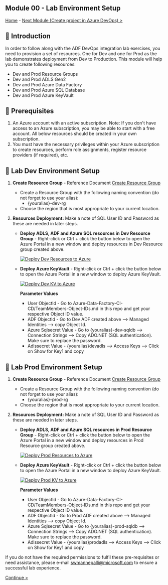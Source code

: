 **Module 00 - Lab Environment Setup**
------------------------------------------------------------------------------------------------------------------------------------------------------------------
 [Home](https://github.com/swmannepalli/Azure-Data-Factory-CI-CD) -  [Next Module (Create project in Azure DevOps) >](module01.md)

**📢 Introduction**
------------------------------------------------------------------------------------------------------------------------------------------------------------------

In order to follow along with the ADF DevOps integration lab exercises, you need to provision a set of resources. One for Dev and one for Prod as the lab demonstrates deployment from Dev to Production. This module will help you to create following resources: <br />
 	
+ Dev and Prod Resource Groups
+ Dev and Prod ADLS Gen2
+ Dev and Prod Azure Data Factory
+ Dev and Prod Azure SQL Database
+ Dev and Prod Azure KeyVault

🤔 Prerequisites
-----------------------------------------------------------------------------------------------------------------------------------------------------------------
1. An Azure account with an active subscription. Note: If you don't have access to an Azure subscription, you may be able to start with a free account. All below resources should be created in your own subscription.
2. You must have the necessary privileges within your Azure subscription to create resources, perform role assignments, register resource providers (if required), etc.
	
🧪 **Lab Dev Environment Setup**
-----------------------------------------------------------------------------------------------------------------------------------------------------------------

1. **Create Resource Group** - Reference Document [Create Resource Group](https://learn.microsoft.com/en-us/azure/azure-resource-manager/management/manage-resource-groups-portal#create-resource-groups) <br />

	* Create a Resource Group with the following naming convention (do not forget to use your alias):<br />
		 + {youralias}-dev-rg  <br />
	* Choose the region that is most appropriate to your current location.
	
2. **Resources Deployment:**  Make a note of SQL User ID and Password as these are needed in later steps.

	+ **Deploy ADLS, ADF and Azure SQL resources in Dev Resource Group** -  Right-click or Ctrl + click the button below to open the Azure Portal in a new window and deploy resources in Dev Resource group created above. <br />	
	
		[![Deploy Dev Resources to Azure](https://aka.ms/deploytoazurebutton)](https://portal.azure.com/#create/Microsoft.Template/uri/https%3A%2F%2Fraw.githubusercontent.com%2Fswmannepalli%2FAzure-Data-Factory-CI-CD%2Fmain%2FARMTemplates%2FDev%2FMainARMTemplate.json)
		
	+ **Deploy Azure KeyVault**  - Right-click or Ctrl + click the button below to open the Azure Portal in a new window to deploy Azure KeyVault. <br />
	
		[![Deploy Dev KV to Azure](https://aka.ms/deploytoazurebutton)](https://portal.azure.com/#create/Microsoft.Template/uri/https%3A%2F%2Fraw.githubusercontent.com%2Fswmannepalli%2FAzure-Data-Factory-CI-CD%2Fmain%2FARMTemplates%2FDev%2FAzurekeyvault.json)
		
	  **Parameter Values**  <br />
		- User ObjectId - Go to Azure-Data-Factory-CI-CD/TeamMembers-Object-IDs.md in this repo and get your respective Object ID value.
		- ADF ObjectId - Go to Dev ADF created above --> Managed Identities --> copy Object Id.
		- Azure Sqlsecret Value - Go to {youralias}-dev-sqldb --> Connection Strings --> Copy ADO.NET (SQL authentication). Make sure to replace the  password.
		- Adlssecret Value - {youralias}devadls --> Access Keys --> Click on Show for Key1 and copy    	

🧪 **Lab Prod Environment Setup**
-----------------------------------------------------------------------------------------------------------------------------------------------------------------
1. **Create Resource Group** - Reference Document [Create Resource Group](https://learn.microsoft.com/en-us/azure/azure-resource-manager/management/manage-resource-groups-portal#create-resource-groups) <br />

	* Create a Resource Group with the following naming convention (do not forget to use your alias):<br />
		 + {youralias}-prod-rg  <br />
	* Choose the region that is most appropriate to your current location. <br />
2. **Resources Deployment:**  Make a note of SQL User ID and Password as these are needed in later steps.

	 + **Deploy ADLS, ADF and Azure SQL resources in Prod Resource Group** - Right-click or Ctrl + click the button below to open the Azure Portal in a new window and deploy resources in Prod Resource group created above. <br />	

		[![Deploy Prod Resources to Azure](https://aka.ms/deploytoazurebutton)](https://portal.azure.com/#create/Microsoft.Template/uri/https%3A%2F%2Fraw.githubusercontent.com%2Fswmannepalli%2FAzure-Data-Factory-CI-CD%2Fmain%2FARMTemplates%2FProd%2FMainARMTemplate.json)
		
	+ **Deploy Azure KeyVault** - Right-click or Ctrl + click the button below to open the Azure Portal in a new window to deploy Azure KeyVault. <br />
	
		[![Deploy Prod KV to Azure](https://aka.ms/deploytoazurebutton)](https://portal.azure.com/#create/Microsoft.Template/uri/https%3A%2F%2Fraw.githubusercontent.com%2Fswmannepalli%2FAzure-Data-Factory-CI-CD%2Fmain%2FARMTemplates%2FProd%2FAzurekeyvault.json)
	
	  **Parameter Values**  <br />
		- User ObjectId - Go to Azure-Data-Factory-CI-CD/TeamMembers-Object-IDs.md in this repo and get your respective Object ID value.
		- ADF ObjectId - Go to Prod ADF created above --> Managed Identities --> copy Object Id.
		- Azure Sqlsecret Value - Go to {youralias}-prod-sqldb --> Connection Strings --> Copy ADO.NET (SQL authentication). Make sure to replace the  password.
		-  Adlssecret Value - {youralias}prodadls --> Access Keys --> Click on Show for Key1 and copy
	
		
	
If you do not have the required permissions to fulfil these pre-requisites or need assistance, please e-mail swmannepalli@microsoft.com to ensure a successful lab experience.

 [Continue >](module01.md)
